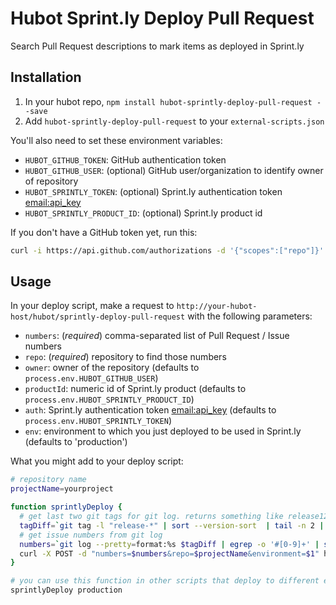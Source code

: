 Hubot Sprint.ly Deploy Pull Request
==================================

Search Pull Request descriptions to mark items as deployed in Sprint.ly

## Installation

1. In your hubot repo, `npm install hubot-sprintly-deploy-pull-request --save`
2. Add `hubot-sprintly-deploy-pull-request` to your `external-scripts.json`

You'll also need to set these environment variables:

- `HUBOT_GITHUB_TOKEN`: GitHub authentication token
- `HUBOT_GITHUB_USER`: (optional) GitHub user/organization to identify owner of repository
- `HUBOT_SPRINTLY_TOKEN`: (optional) Sprint.ly authentication token <email:api_key>
- `HUBOT_SPRINTLY_PRODUCT_ID`: (optional) Sprint.ly product id

If you don't have a GitHub token yet, run this:

```bash
curl -i https://api.github.com/authorizations -d '{"scopes":["repo"]}' -u "yourusername"
```

## Usage

In your deploy script, make a request to `http://your-hubot-host/hubot/sprintly-deploy-pull-request` with the following parameters:

- `numbers`: (_required_) comma-separated list of Pull Request / Issue numbers
- `repo`: (_required_) repository to find those numbers
- `owner`: owner of the repository (defaults to `process.env.HUBOT_GITHUB_USER`)
- `productId`: numeric id of Sprint.ly product (defaults to `process.env.HUBOT_SPRINTLY_PRODUCT_ID`)
- `auth`: Sprint.ly authentication token <email:api_key> (defaults to `process.env.HUBOT_SPRINTLY_TOKEN`)
- `env`: environment to which you just deployed to be used in Sprint.ly (defaults to 'production')

What you might add to your deploy script:

```bash
# repository name
projectName=yourproject

function sprintlyDeploy {
  # get last two git tags for git log. returns something like release123..release124
  tagDiff=`git tag -l "release-*" | sort --version-sort  | tail -n 2 | xargs echo | sed 's/ /../'`
  # get issue numbers from git log
  numbers=`git log --pretty=format:%s $tagDiff | egrep -o '#[0-9]+' | sed 's/#//g'`
  curl -X POST -d "numbers=$numbers&repo=$projectName&environment=$1" http://your-hubot-host/hubot/sprintly-deploy-pull-request
}

# you can use this function in other scripts that deploy to different environments
sprintlyDeploy production
```
